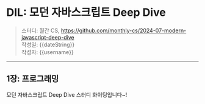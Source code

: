 # DIL: 모던 자바스크립트 Deep Dive

> 스터디: 월간 CS, https://github.com/monthly-cs/2024-07-modern-javascript-deep-dive  
> 작성일: {{dateString}}  
> 작성자: {{username}}

---

## 1장: 프로그래밍

모던 자바스크립트 Deep Dive 스터디 화이팅입니다~!
